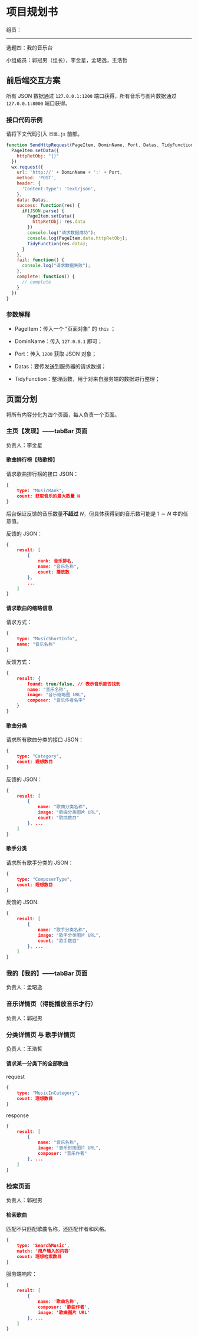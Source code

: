 # 项目规划书

组员：

---

选题四：我的音乐台

小组成员：郭冠男（组长），李金星，孟珺逸，王浩哲

## 前后端交互方案

所有 JSON 数据通过 `127.0.0.1:1200` 端口获得，所有音乐与图片数据通过 `127.0.0.1:8000` 端口获得。

### 接口代码示例

请将下文代码引入 `页面.js` 前部。

```js
function SendHttpRequest(PageItem, DominName, Port, Datas, TidyFunction) {
  PageItem.setData({
    httpRetObj: "{}"
  })
  wx.request({
    url: 'http://' + DominName + ':' + Port,
    method: 'POST',
    header: { 
      'Content-Type': 'text/json',
    },
    data: Datas,
    success: function(res) {
      if(JSON.parse) {
        PageItem.setData({
          httpRetObj: res.data
        })
        console.log("请求数据成功");
        console.log(PageItem.data.httpRetObj);
        TidyFunction(res.data);
      }
    },
    fail: function() {
      console.log("请求数据失败");
    },
    complete: function() {
      // complete 
    }
  })
}
```

### 参数解释

- PageItem：传入一个 “页面对象” 的 `this` ；

- DominName：传入 `127.0.0.1` 即可；
- Port：传入 `1200` 获取 JSON 对象；
- Datas：要传发送到服务器的请求数据；
- TidyFunction：整理函数，用于对来自服务端的数据进行整理；

## 页面分划

将所有内容分化为四个页面，每人负责一个页面。

### 主页【发现】——tabBar 页面

负责人：李金星

#### 歌曲排行榜【热歌榜】

请求歌曲排行榜的接口 JSON：

```json
{
    type: "MusicRank",
    count: 获取音乐的最大数量 N
}
```

后台保证反馈的音乐数量**不超过** $N$，但具体获得到的音乐数可能是 $1\sim N$ 中的任意值。

反馈的 JSON：

```json
{
    result: [
        {
            rank: 音乐排名, 
            name: "音乐名称",
            count: 播放数
        },
        ...
    ]
}
```

#### 请求歌曲的缩略信息

请求方式：

```json
{
    type: "MusicShortInfo",
    name: "音乐名称"
}
```

反馈方式：

```json
{
    result: {
        found: true/false, // 表示音乐能否找到
        name: "音乐名称",
        image: "音乐缩略图 URL",
        composer: "音乐作者名字"
    }
}
```

#### 歌曲分类

请求所有歌曲分类的接口 JSON：

```json
{
    type: "Category",
    count: 理想数目
}
```

反馈的 JSON：

```json
{
    result: [
        {
            name: "歌曲分类名称",
            image: "歌曲分类图片 URL",
            count: "歌曲数目"
        }, ...
    ]
}
```

#### 歌手分类

请求所有歌手分类的 JSON：

```json
{
    type: "ComposerType",
    count: 理想数目
}
```

反馈的 JSON:

```json
{
    result: [
        {
            name: "歌手分类名称",
            image: "歌手分类图片 URL",
            count: "歌手数目"
        }, ...
    ]
}
```

### 我的【我的】——tabBar 页面

负责人：孟珺逸



### 音乐详情页（得能播放音乐才行）

负责人：郭冠男



### 分类详情页 与 歌手详情页 

负责人：王浩哲

#### 请求某一分类下的全部歌曲

request

```json
{
    type: "MusicInCategory",
    count: 理想数目
}
```

response

```json
{
    result: [
        {
            name: "音乐名称",
            image: "音乐封面图片 URL",
            composer: "音乐作者"
        }, ...
    ]
}
```

### 检索页面

负责人：郭冠男

#### 检索歌曲

匹配不只匹配歌曲名称，还匹配作者和风格。

```json
{
    type: 'SearchMusic',
    match: '用户输入的内容'
    count: 理想检索数目
}
```

服务端响应：

```json
{
    result: [
        {
            name: '歌曲名称',
            composer: '歌曲作者',
            image: '歌曲图片 URL'
        }, ...
    ]
}
```


